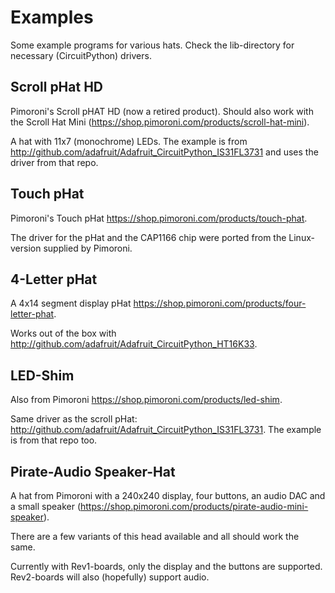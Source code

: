Examples
========

Some example programs for various hats. Check the lib-directory for
necessary (CircuitPython) drivers.


Scroll pHat HD
--------------

Pimoroni's Scroll pHAT HD (now a retired product). Should also work
with the Scroll Hat Mini (<https://shop.pimoroni.com/products/scroll-hat-mini>).

A hat with 11x7 (monochrome) LEDs. The example is from
<http://github.com/adafruit/Adafruit_CircuitPython_IS31FL3731> and
uses the driver from that repo.


Touch pHat
----------

Pimoroni's Touch pHat <https://shop.pimoroni.com/products/touch-phat>.

The driver for the pHat and the CAP1166 chip were ported from the
Linux-version supplied by Pimoroni.


4-Letter pHat
-------------

A 4x14 segment display pHat <https://shop.pimoroni.com/products/four-letter-phat>.

Works out of the box with <http://github.com/adafruit/Adafruit_CircuitPython_HT16K33>.


LED-Shim
--------

Also from Pimoroni <https://shop.pimoroni.com/products/led-shim>.

Same driver as the scroll pHat: <http://github.com/adafruit/Adafruit_CircuitPython_IS31FL3731>. The example is from that repo too.


Pirate-Audio Speaker-Hat
------------------------

A hat from Pimoroni with a 240x240 display, four buttons, an audio DAC and
a small speaker (https://shop.pimoroni.com/products/pirate-audio-mini-speaker).

There are a few variants of this head available and all should work the same.

Currently with Rev1-boards, only the display and the buttons are supported.
Rev2-boards will also (hopefully) support audio.

